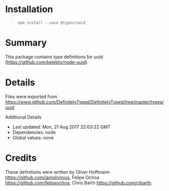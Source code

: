 # Installation
> `npm install --save @types/uuid`

# Summary
This package contains type definitions for uuid (https://github.com/kelektiv/node-uuid).

# Details
Files were exported from https://www.github.com/DefinitelyTyped/DefinitelyTyped/tree/master/types/uuid

Additional Details
 * Last updated: Mon, 21 Aug 2017 22:03:22 GMT
 * Dependencies: node
 * Global values: none

# Credits
These definitions were written by Oliver Hoffmann <https://github.com/iamolivinius>, Felipe Ochoa <https://github.com/felipeochoa>, Chris Barth <https://github.com/cjbarth>.
